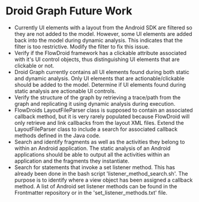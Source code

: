 ﻿# Droid Graph Future Work

* Currently UI elements with a layout from the Android SDK are filtered so they are not added to the model. However, some UI elements are added back into the model during dynamic analysis. This indicates that the filter is too restrictive. Modify the filter to fix this issue.
* Verify if the FlowDroid framework has a clickable attribute associated with it's UI control objects, thus distinguishing UI elements that are clickable or not.
* Droid Graph currently contains all UI elements found during both static and dynamic analysis. Only UI elements that are actionable/clickable should be added to the model. Determine if UI elements found during static analysis are actionable UI controls.
* Verify the structure of the graph by retrieving a trace/path from the graph and replicating it using dynamic analysis during execution.
* FlowDroids LayoutFileParser class is supposed to contain an associated callback method, but it is very rarely populated because FlowDroid will only retrieve and link callbacks from the layout XML files. Extend the LayoutFileParser class to include a search for associated callback methods defined in the Java code.
* Search and identify fragments as well as the activities they belong to within an Android application. The static analysis of an Android applications should be able to output all the activities within an application and the fragments they instantiate.
* Search for statements that invoke a set listener method. This has already been done in the bash script 'listener_method_search.sh'. The purpose is to identify where a view object has been assigned a callback method. A list of Android set listener methods can be found in the Frontmatter repository or in the 'set_listener_methods.txt' file.